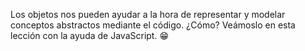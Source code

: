 Los objetos nos pueden ayudar a la hora de representar y modelar conceptos abstractos mediante el código. ¿Cómo? Veámoslo en esta lección con la ayuda de JavaScript. :grin: